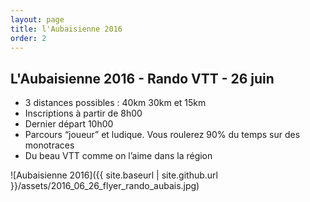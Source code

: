 ```yaml
---
layout: page
title: l'Aubaisienne 2016
order: 2
---
```


## L'Aubaisienne 2016 - Rando VTT - 26 juin 

- 3 distances possibles : 40km 30km et 15km 
- Inscriptions à partir de 8h00 
- Dernier départ 10h00
- Parcours “joueur” et ludique. Vous roulerez 90% du temps sur des monotraces 
- Du beau VTT comme on l’aime dans la région

![Aubaisienne 2016]({{ site.baseurl | site.github.url }}/assets/2016_06_26_flyer_rando_aubais.jpg)

